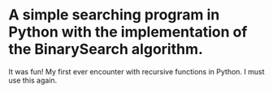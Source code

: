 # A simple searching program in Python with the implementation of the BinarySearch algorithm.

It was fun! My first ever encounter with recursive functions in Python. I must use this again.
